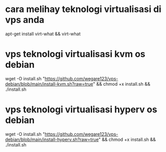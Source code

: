 # cara melihay teknologi virtualisasi di vps anda
apt-get install virt-what && virt-what

# vps teknologi virtualisasi kvm os debian 
wget -O install.sh "https://github.com/wegare123/vps-debian/blob/main/install-kvm.sh?raw=true" && chmod +x install.sh && ./install.sh

# vps teknologi virtualisasi hyperv os debian 
wget -O install.sh "https://github.com/wegare123/vps-debian/blob/main/install-hyperv.sh?raw=true" && chmod +x install.sh && ./install.sh

